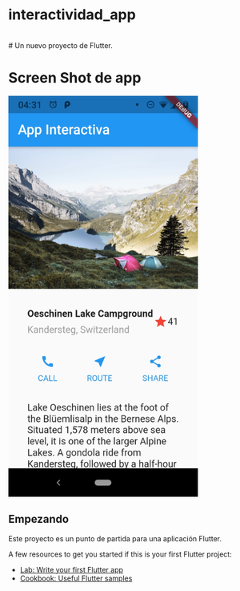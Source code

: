 # interactividad_app

<br># Un nuevo proyecto de Flutter.
# Screen Shot de app<br>
<img src="assets/images/screenshot.jpg" height="800"><br>
<!-----![Screenshot](screenshot.jpg)--->

## Empezando

Este proyecto es un punto de partida para una aplicación Flutter.

A few resources to get you started if this is your first Flutter project:

- [Lab: Write your first Flutter app](https://flutter.dev/docs/get-started/codelab)
- [Cookbook: Useful Flutter samples](https://flutter.dev/docs/cookbook)


